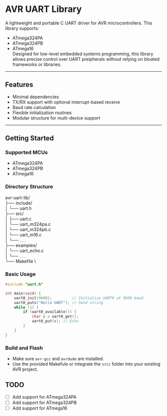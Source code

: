 # AVR UART Library
A lightweight and portable C UART driver for AVR microcontrollers. This library supports:
- ATmega324PA
- ATmega324PB
- ATmega16 \
Designed for low-level embedded systems programming, this library allows precise control over UART preipherals without relying on bloated frameworks or libraries.
---

## Features
- Minimal dependencies
- TX/RX support with optional interrupt-based receive
- Baud rate calculation
- Flexible initialization routines
- Modular structure for multi-device support
---

## Getting Started

### Supported MCUs
- ATmega324PA
- ATmega324PB
- ATmega16

### Directory Structure
avr-uart-lib/           \
├── include/            \
│ └── uart.h            \
├── src/                \
│ ├── uart.c            \
│ └── uart_m324pa.c     \
│ └── uart_m324pb.c     \
│ └── uart_m16.c        \
│ └── . . .             \
├── examples/           \
│ └── uart_echo.c       \
│ └── . . .             \
└── Makefile            \

### Basic Usage
```c
#include "uart.h"

int main(void) {
    uart0_init(9600);         // Initialize UART0 at 9600 baud
    uart0_puts("Hello UART"); // Send string
    while (1) {
        if (uart0_available()) {
            char c = uart0_get();
            uart0_put(c); // Echo
        }
    }
}
```

### Build and Flash
- Make sure `avr-gcc` and `avrdude` are installed.
- Use the provided Makefule or integrate the `src/` folder into your existing AVR project.

## TODO
- [ ] Add support for ATmega324PA
- [ ] Add support for ATmega324PB
- [ ] Add support for ATmega16